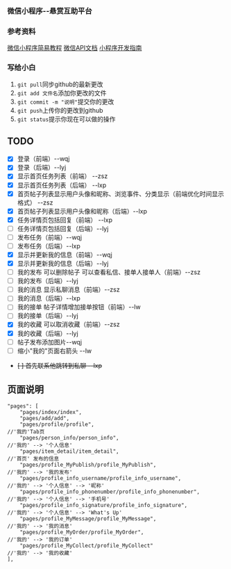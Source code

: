 ### 微信小程序--悬赏互助平台

### 参考资料
[微信小程序简易教程](https://developers.weixin.qq.com/miniprogram/dev/)
[微信API文档](https://developers.weixin.qq.com/miniprogram/dev/api/)
[小程序开发指南](https://developers.weixin.qq.com/ebook?action=get_post_info&token=935589521&volumn=1&lang=zh_CN&book=miniprogram&docid=0008aeea9a8978ab0086a685851c0a)


### 写给小白
1. `git pull`同步github的最新更改
2. `git add 文件名`添加你更改的文件
3. `git commit -m "说明"`提交你的更改
4. `git push`上传你的更改到github
5. `git status`提示你现在可以做的操作


## TODO
- [x] 登录（前端）--wqj
- [x] 登录（后端）--lyj
- [x] 显示首页任务列表（前端） --zsz
- [x] 显示首页任务列表（后端） --lxp
- [x] 首页帖子列表显示用户头像和昵称、浏览事件、分类显示（前端优化时间显示格式） --zsz
- [x] 首页帖子列表显示用户头像和昵称（后端）--lxp
- [x] 任务详情页包括回复（前端） --lxp
- [ ] 任务详情页包括回复（后端）--lyj
- [ ] 发布任务（前端）--wqj
- [ ] 发布任务（后端）--lxp
- [x] 显示并更新我的信息（前端）--wqj
- [x] 显示并更新我的信息（后端）--lyj
- [ ] 我的发布 可以删除帖子 可以查看私信、接单人接单人（前端）--zsz
- [ ] 我的发布（后端）--lyj
- [ ] 我的消息 显示私聊消息（前端）--zsz
- [ ] 我的消息（后端）--lxp
- [ ] 我的接单 帖子详情增加接单按钮（前端）--lw
- [ ] 我的接单（后端）--lyj
- [x] 我的收藏 可以取消收藏（前端）--zsz
- [x] 我的收藏（后端）--lyj
- [ ] 帖子发布添加图片--wqj
- [ ] 缩小"我的"页面右箭头 --lw
-  ~~[ ] 首先联系他跳转到私聊 --lxp~~ 



## 页面说明

```plain
"pages": [
	"pages/index/index",
	"pages/add/add",
	"pages/profile/profile",                                          //'我的'Tab页
	"pages/person_info/person_info",                                  //'我的' --> '个人信息'
	"pages/item_detail/item_detail",                                  //'首页' 发布的信息
	"pages/profile_MyPublish/profile_MyPublish",                      //'我的' --> '我的发布'
	"pages/profile_info_username/profile_info_username",	          //'我的' --> '个人信息' --> '昵称'
	"pages/profile_info_phonenumber/profile_info_phonenumber",        //'我的' --> '个人信息' --> '手机号'
	"pages/profile_info_signature/profile_info_signature",		      //'我的' --> '个人信息' --> 'What's Up'
	"pages/profile_MyMessage/profile_MyMessage",					  //'我的' --> '我的消息'
	"pages/profile_MyOrder/profile_MyOrder",						  //'我的' --> '我的订单'
	"pages/profile_MyCollect/profile_MyCollect"						  //'我的' --> '我的收藏'
],
```



